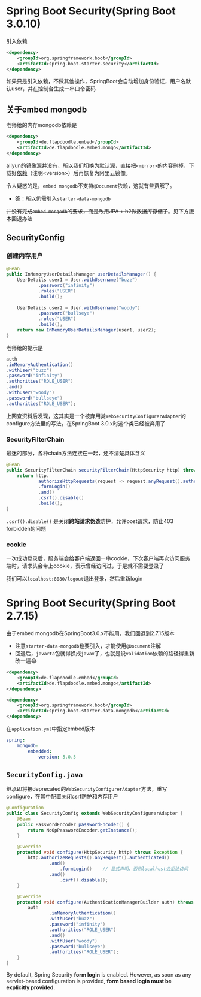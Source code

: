 # Spring Boot Security(Spring Boot 3.0.10)

引入依赖

```xml
<dependency>
    <groupId>org.springframework.boot</groupId>
    <artifactId>spring-boot-starter-security</artifactId>
</dependency>
```

如果只是引入依赖，不做其他操作，SpringBoot会自动增加身份验证，用户名默认user，并在控制台生成一串口令密码

## 关于embed mongodb

老师给的内存mongodb依赖是

```xml
<dependency>
	<groupId>de.flapdoodle.embed</groupId>
	<artifactId>de.flapdoodle.embed.mongo</artifactId>
</dependency>
```

aliyun的镜像源并没有，所以我们切换为默认源，直接把`<mirror>`的内容删掉，下载好[依赖](https://github.com/flapdoodle-oss/de.flapdoodle.embed.mongo)（注明\<version\>）后再恢复为阿里云镜像。

令人疑惑的是，`embed mongodb`不支持`@Document`依赖，这就有些费解了。

* 答：所以仍需引入`starter-data-mongodb`

~~并没有完成`embed mongodb`的要求，而是改用JPA + h2做数据库存储了~~。见下方版本回退办法

## SecurityConfig

### 创建内存用户

```java
@Bean
public InMemoryUserDetailsManager userDetailsManager() {
    UserDetails user1 = User.withUsername("buzz")
            .password("infinity")
            .roles("USER")
            .build();
                                                        
    UserDetails user2 = User.withUsername("woody")
            .password("bullseye")
            .roles("USER")
            .build();
    return new InMemoryUserDetailsManager(user1, user2);
}
```

老师给的提示是

```java
auth
.inMemoryAuthentication()
.withUser("buzz")
.password("infinity")
.authorities("ROLE_USER")
.and()
.withUser("woody")
.password("bullseye")
.authorities("ROLE_USER");
```

上网查资料后发现，这其实是一个被弃用类`WebSecurityConfigurerAdapter`的configure方法里的写法，在SpringBoot 3.0.x时这个类已经被弃用了

### SecurityFilterChain

最迷的部分，各种chain方法连接在一起，还不清楚具体含义

```java
@Bean
public SecurityFilterChain securityFilterChain(HttpSecurity http) throws Exception {
    return http.
            authorizeHttpRequests(request -> request.anyRequest().authenticated())
            .formLogin()
            .and()
            .csrf().disable()
            .build();
}
```

`.csrf().disable()` 是关闭**跨站请求伪造**防护，允许post请求，防止403 forbidden的问题

### cookie

一次成功登录后，服务端会给客户端返回一串cookie，下次客户端再次访问服务端时，请求头会带上cookie，表示曾经访问过，于是就不需要登录了

我们可以`localhost:8080/logout`退出登录，然后重新login

# Spring Boot Security(Spring Boot 2.7.15)

由于embed mongodb在SpringBoot3.0.x不能用，我们回退到2.7.15版本

* 注意`starter-data-mongodb`也要引入，才能使用`@Document`注解
* 回退后，`javarta`包就得换成`javax`了，也就是说`validation`依赖的路径得重新改一遍:joy:

```xml
<dependency>
    <groupId>de.flapdoodle.embed</groupId>
    <artifactId>de.flapdoodle.embed.mongo</artifactId>
</dependency>

<dependency>
    <groupId>org.springframework.boot</groupId>
    <artifactId>spring-boot-starter-data-mongodb</artifactId>
</dependency>
```

在`application.yml`中指定embed版本

```yaml
spring:
	mongodb:
		embedded:
			version: 5.0.5
```

## `SecurityConfig.java`

继承即将被deprecated的`WebSecurityConfigurerAdapter`方法，重写configure，在其中配置关闭csrf防护和内存用户

```java
@Configuration
public class SecurityConfig extends WebSecurityConfigurerAdapter {
    @Bean
    public PasswordEncoder passwordEncoder() {
        return NoOpPasswordEncoder.getInstance();
    }

    @Override
    protected void configure(HttpSecurity http) throws Exception {
        http.authorizeRequests().anyRequest().authenticated()
                .and()
                    .formLogin()	// 显式声明，否则localhost会拒绝访问
                .and()
                    .csrf().disable();
    }

    @Override
    protected void configure(AuthenticationManagerBuilder auth) throws Exception {
        auth
                .inMemoryAuthentication()
                .withUser("buzz")
                .password("infinity")
                .authorities("ROLE_USER")
                .and()
                .withUser("woody")
                .password("bullseye")
                .authorities("ROLE_USER");
    }
}

```

By default, Spring Security **form login** is enabled. However, as soon as any servlet-based configuration is provided, **form based login must be explicitly provided**.